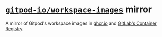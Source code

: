 # [`gitpod-io/workspace-images`](https://github.com/gitpod-io/workspace-images) mirror
A mirror of Gitpod's workspace images in [ghcr.io](https://github.com/filiptronicek?tab=packages&repo_name=gitpod-workspace-images-mirror) and [GitLab's Container Registry](https://gitlab.com/filiptronicek/gitpod-workspace-images-mirror/container_registry/).
